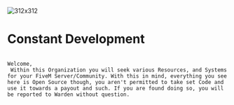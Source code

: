![312x312](https://user-images.githubusercontent.com/97067511/165013308-387d3827-6a3e-42fa-8ea1-5b707cf25965.png)


# Constant Development

```

Welcome,
 Within this Organization you will seek various Resources, and Systems for your FiveM Server/Community. With this in mind, everything you see here is Open Source though, you aren't permitted to take set Code and use it towards a payout and such. If you are found doing so, you will be reported to Warden without question.

